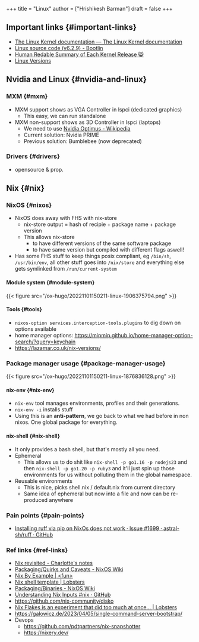 +++
title = "Linux"
author = ["Hrishikesh Barman"]
draft = false
+++

## Important links {#important-links}

-   [The Linux Kernel documentation — The Linux Kernel documentation](https://www.kernel.org/doc/html/latest/index.html)
-   [Linux source code (v6.2.9) - Bootlin](https://elixir.bootlin.com/linux/latest/source)
-   [Human Redable Summary of Each Kernel Release 😸](https://kernelnewbies.org/LinuxVersions)
-   [Linux Versions](https://en.wikipedia.org/wiki/Linux_kernel_version_history)


## Nvidia and Linux {#nvidia-and-linux}


### MXM {#mxm}

-   MXM support shows as VGA Controller in lspci (dedicated graphics)
    -   This easy, we can run standalone
-   MXM non-support shows as 3D Controller in lspci (laptops)
    -   We need to use [Nvidia Optimus - Wikipedia](https://en.wikipedia.org/wiki/Nvidia_Optimus)
    -   Current solution: Nvidia PRIME
    -   Previous solution: Bumblebee (now deprecated)


### Drivers {#drivers}

-   opensource &amp; prop.


## Nix {#nix}


### NixOS {#nixos}

-   NixOS does away with FHS with nix-store
    -   nix-store output = hash of recipie + package name + package version
    -   This allows nix-store
        -   to have different versions of the same software package
        -   to have same version but compiled with different flags aswell!
-   Has some FHS stuff to keep things posix compliant, eg `/bin/sh`, `/usr/bin/env`, all other stuff goes into `/nix/store` and everything else gets symlinked from `/run/current-system`


#### Module system {#module-system}

{{< figure src="/ox-hugo/20221101150211-linux-1906375794.png" >}}


#### Tools {#tools}

-   `nixos-option services.interception-tools.plugins` to dig down on options available
-   home manager options: <https://mipmip.github.io/home-manager-option-search/?query=keychain>
-   <https://lazamar.co.uk/nix-versions/>


### Package manager usage {#package-manager-usage}

{{< figure src="/ox-hugo/20221101150211-linux-1876836128.png" >}}


#### nix-env {#nix-env}

-   `nix-env` tool manages environments, profiles and their generations.
-   `nix-env -i` installs stuff
-   Using this is an **anti-pattern**, we go back to what we had before in non nixos. One global package for everything.


#### nix-shell {#nix-shell}

-   It only provides a bash shell, but that's mostly all you need.
-   Ephemeral
    -   This allows us to do shit like `nix-shell -p go1.16 -p nodejs23` and then `nix-shell -p go1.20 -p ruby3` and it'll just spin up those environments for us without polluting them in the global namespace.
-   Reusable environments
    -   This is nice, picks shell.nix / default.nix from current directory
    -   Same idea of ephemeral but now into a file and now can be re-produced anywhere


### Pain points {#pain-points}

-   [Installing ruff via pip on NixOs does not work · Issue #1699 · astral-sh/ruff · GitHub](https://github.com/astral-sh/ruff/issues/1699)


### Ref links {#ref-links}

-   [Nix revisited - Charlotte's notes](https://lottia.net/notes/0003-nix-revisited.html)
-   [Packaging/Quirks and Caveats - NixOS Wiki](https://nixos.wiki/wiki/Packaging/Quirks_and_Caveats#ImportError:_libstdc.2B.2B.so.6:_cannot_open_shared_object_file:_No_such_file)
-   [Nix By Example | &lt;fun&gt;](https://mimoo.github.io/nixbyexample/basics-setup.html)
-   [Nix shell template | Lobsters](https://lobste.rs/s/xc37sv/nix_shell_template)
-   [Packaging/Binaries - NixOS Wiki](https://nixos.wiki/wiki/Packaging/Binaries)
-   [Understanding Nix Inputs #nix · GitHub](https://gist.github.com/CMCDragonkai/45359ee894bc0c7f90d562c4841117b5)
-   <https://github.com/nix-community/disko>
-   [Nix Flakes is an experiment that did too much at once… | Lobsters](https://lobste.rs/s/wamkim/nix_flakes_is_experiment_did_too_much_at)
-   <https://galowicz.de/2023/04/05/single-command-server-bootstrap/>
-   Devops
    -   <https://github.com/pdtpartners/nix-snapshotter>
    -   <https://nixery.dev/>
